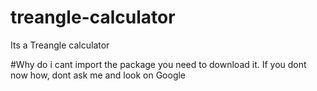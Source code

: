 # treangle-calculator
Its a Treangle calculator



#Why do i cant import the package
you need to download it. If you dont now how, dont ask me and look on Google
